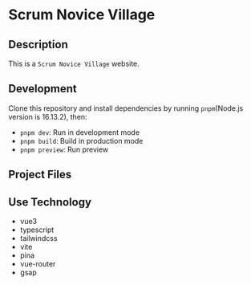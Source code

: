 # Scrum Novice Village

## Description

This is a `Scrum Novice Village` website.

## Development

Clone this repository and install dependencies by running `pnpm`(Node.js version is 16.13.2), then:

- `pnpm dev`: Run in development mode
- `pnpm build`: Build in production mode
- `pnpm preview`: Run preview

## Project Files

<!-- ```text
src/
├── assets/
│   ├── contract/*
│   ├── font/*
│   ├── icon/*
│   ├── img/*
│   └── logo/*
├── components/
│   ├── complete/
│   │   └── CompleteContent.vue
│   ├── index/
│   │   ├── IndexArchives.vue
│   │   ├── IndexContent.vue
│   │   ├── IndexFiles.vue
│   │   ├── IndexMenu.vue
│   │   └── IndexTrash.vue
│   ├── signature/
│   │   ├── SignatureCanvasItem.vue
│   │   ├── SignatureContent.vue
│   │   ├── SignatureDrawPopup.vue
│   │   ├── SignatureImage.vue
│   │   ├── SignatureLiteral.vue
│   │   ├── SignatureMask.vue
│   │   ├── SignaturePage.vue
│   │   ├── SignaturePopup.vue
│   │   └── SignatureSign.vue
│   ├── upload/
│   │   └── UploadContent.vue
│   ├── SignFile.vue
│   ├── SignFiles.vue
│   ├── SignFooter.vue
│   ├── SignHeader.vue
│   ├── SignIcon.vue
│   ├── SignPopup.vue
│   ├── SignStep.vue
│   ├── SignStepBtn.vue
│   └── SignToast.vue
└── hooks/
│   ├── useFabric.ts
│   ├── useRedirect.ts
│   └── useWarnPopup.vue
└── pages/
│   ├── Complete.vue
│   ├── Index.vue
│   ├── Signature.vue
│   └── Upload.vue
└── router/
│   └── index.ts
└── store/
│   ├── image.ts
│   ├── index.ts
│   ├── literal.ts
│   ├── pdf.ts
│   └── signature.ts
└── style/
│   ├── common/
|   │   ├── all.css
│   │   ├── button.css
│   │   ├── content.css
│   │   ├── iconScale.css
│   │   ├── input.css
│   │   ├── layout.css
│   │   ├── mask.css
│   │   ├── scrollbar.css
|   │   └── text.css   
│   ├── index.css
│   └── tailwind.css
└── types/
│   ├── menu.d.ts
│   └── pdf.d.ts
└── utils/
│   ├── checkType.ts
│   ├── common.ts
│   ├── image.ts
│   ├── jspdf.ts
│   ├── pdfJs.ts
│   └── toast.ts
├── App.vue
├── global.d.ts
├── vite-env.d.ts
└── main.ts
``` -->

## Use Technology

- vue3
- typescript
- tailwindcss
- vite
- pina
- vue-router
- gsap
